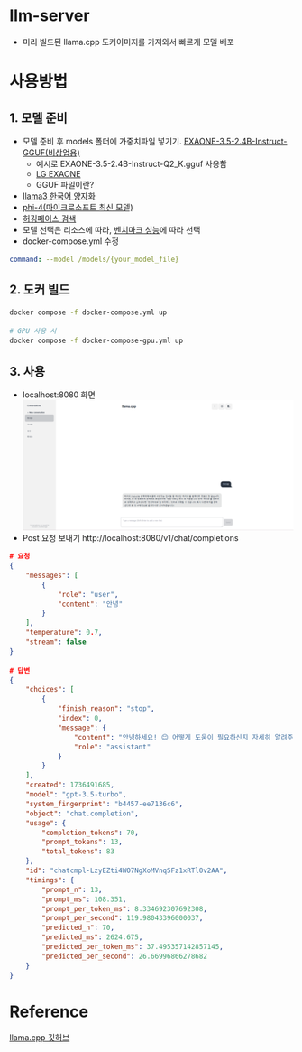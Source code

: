 # llm-server
 - 미리 빌드된 llama.cpp 도커이미지를 가져와서 빠르게 모델 배포

# 사용방법
## 1. 모델 준비
- 모델 준비 후 models 폴더에 가중치파일 넣기기. [EXAONE-3.5-2.4B-Instruct-GGUF(비상업용)](https://huggingface.co/bartowski/EXAONE-3.5-2.4B-Instruct-GGUF)
    - 예시로 EXAONE-3.5-2.4B-Instruct-Q2_K.gguf 사용함
    - [LG EXAONE](https://huggingface.co/LGAI-EXAONE/EXAONE-3.5-2.4B-Instruct)
    - GGUF 파일이란?
- [llama3 한국어 양자화](https://huggingface.co/zoomer75/llama-3.2-Korean-Bllossom-3B-Q4_K_M-GGUF)
- [phi-4(마이크로소프트 최신 모델)](https://huggingface.co/microsoft/phi-4)
- [허깅페이스 검색]()
- 모델 선택은 리소스에 따라, [벤치마크 성능](https://huggingface.co/spaces/open-llm-leaderboard/open_llm_leaderboard#/?params=0%2C3)에 따라 선택
- docker-compose.yml 수정

```yml
command: --model /models/{your_model_file}

```

## 2. 도커 빌드
```bash
docker compose -f docker-compose.yml up

# GPU 사용 시
docker compose -f docker-compose-gpu.yml up

```

## 3. 사용

- localhost:8080 화면
![alt text](image.png)
-  Post 요청 보내기 http://localhost:8080/v1/chat/completions
```json
# 요청
{
    "messages": [
        {
            "role": "user",
            "content": "안녕"
        }
    ],
    "temperature": 0.7,
    "stream": false
}

# 답변
{
    "choices": [
        {
            "finish_reason": "stop",
            "index": 0,
            "message": {
                "content": "안녕하세요! 😊 어떻게 도움이 필요하신지 자세히 알려주시면 더 효과적으로 도와드릴 수 있을 것 같아요. 여행 계획, 요리 레시피 찾기, 일상 생활 팁 등 다양한 주제에 대해 궁금한 점이 있으신가요? 좀 더 자세히 알려주시면 감사하겠습니다! 😊",
                "role": "assistant"
            }
        }
    ],
    "created": 1736491685,
    "model": "gpt-3.5-turbo",
    "system_fingerprint": "b4457-ee7136c6",
    "object": "chat.completion",
    "usage": {
        "completion_tokens": 70,
        "prompt_tokens": 13,
        "total_tokens": 83
    },
    "id": "chatcmpl-LzyEZti4WO7NgXoMVnqSFz1xRTl0v2AA",
    "timings": {
        "prompt_n": 13,
        "prompt_ms": 108.351,
        "prompt_per_token_ms": 8.334692307692308,
        "prompt_per_second": 119.98043396000037,
        "predicted_n": 70,
        "predicted_ms": 2624.675,
        "predicted_per_token_ms": 37.495357142857145,
        "predicted_per_second": 26.66996866278682
    }
}
```

# Reference
[llama.cpp 깃허브](https://github.com/ggerganov/llama.cpp/tree/master)